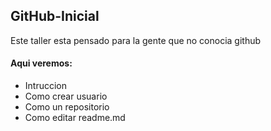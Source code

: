 ## GitHub-Inicial
Este taller esta pensado para la gente que no conocia  github
#### Aqui veremos: 
- Intruccion
- Como crear usuario
- Como un repositorio
- Como editar readme.md

